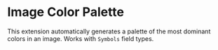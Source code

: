 # Image Color Palette

This extension automatically generates a palette of the most dominant colors in an image. Works with `Symbols` field types.
